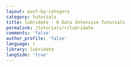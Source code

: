 ```yaml
---
layout: post-by-category
category: tutorials
title: lubridate - R Data Intensive Tutorials
permalink: /tutorials/r/lubridate
comments: 'false'
author_profile: 'false'
language: r
library: lubridate
langSide: 'true'
---
```

